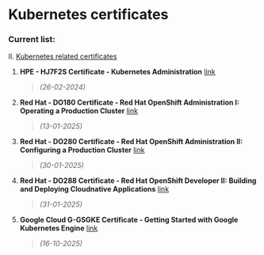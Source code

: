 # Kubernetes certificates

### Current list:

II. [Kubernetes related certificates](/training/Kubernetes)
1. **HPE - HJ7F2S Certificate - Kubernetes Administration** [link](<./HJ7F2S Certificate - Kubernetes Administration - Michał Walter.pdf>)
    >*(26-02-2024)*
2. **Red Hat - DO180 Certificate - Red Hat OpenShift Administration I: Operating a Production Cluster** [link](<./DO180 Certificate - Red Hat OpenShift Administration I - Michał Walter.pdf>)
    >*(13-01-2025)*
3. **Red Hat - DO280 Certificate - Red Hat OpenShift Administration II: Configuring a Production Cluster** [link](<./DO280 Certificate - Red Hat OpenShift Administration II - Michał Walter.pdf>)
    >*(30-01-2025)*
4. **Red Hat - DO288 Certificate - Red Hat OpenShift Developer II: Building and Deploying Cloudnative Applications** [link](<./DO288 Certificate - Red Hat OpenShift Developer II - Michał Walter.pdf>)
    >*(31-01-2025)*
5. **Google Cloud G-GSGKE Certificate - Getting Started with Google Kubernetes Engine** [link](<./G-GSGKE Certificate - Getting Started with GKE - Michał Walter.pdf>)
    >*(16-10-2025)*